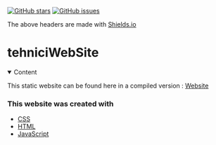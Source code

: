 [![GitHub stars](https://img.shields.io/github/stars/adyoblu/tehniciWebSite)](https://github.com/adyoblu/tehniciWebSite/stargazers)
[![GitHub issues](https://img.shields.io/github/issues/adyoblu/tehniciWebSite)](https://github.com/adyoblu/tehniciWebSite/issues)
<p>The above headers are made with <a href="https://shields.io/">Shields.io</li></p></a>


# tehniciWebSite

<!-- TABLE OF CONTENTS -->
<details open="open">
    <summary>Content</summary>
    <p> This static website can be found here in a compiled version : 
    <a href="https://adyoblu.github.io/tehniciWebSite/"> Website </a></p>
</details>


### This website was created with

* [CSS](https://cssreference.io/)
* [HTML](https://html.com/)
* [JavaScript](https://www.javascript.com/)
